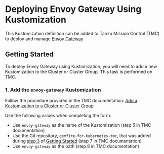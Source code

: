 # Deploying Envoy Gateway Using Kustomization
This Kustomization definition can be added to Tanzu Mission Control (TMC) to deploy and manage [Envoy Gateway](https://gateway.envoyproxy.io/)

## Getting Started
To deploy Envoy Gateway using Kustomization, you will need to add a new Kustomization to the Cluster or Cluster Group. This task is performed on TMC.

### 1. Add the `envoy-gateway` Kustomization
Follow the procedure provided in the TMC documentation: [Add a Kustomization to a Cluster or Cluster Group
](https://docs.vmware.com/en/VMware-Tanzu-Mission-Control/services/tanzumc-using/GUID-99916A6D-5DAF-4A26-88C7-28662F847F2F.html)

Use the following values when completing the form:
* Use `envoy-gateway` as the name of the Kustomization (step 5 in TMC documentation)
* Use the Git repository, `gemfire-for-kubernetes-tmc`, that was added during [step 3](#3-add-a-git-repository) of [Getting Started](#getting-started) (step 7 in TMC documentation)
* Use `envoy-gateway` as the path (step 8 in TMC documentation)